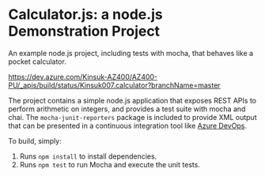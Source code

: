 Calculator.js: a node.js Demonstration Project
==============================================
An example node.js project, including tests with mocha, that behaves like
a pocket calculator.

https://dev.azure.com/Kinsuk-AZ400/AZ400-PU/_apis/build/status/Kinsuk007.calculator?branchName=master

The project contains a simple node.js application that exposes REST APIs
to perform arithmetic on integers, and provides a test suite with mocha
and chai.  The `mocha-junit-reporters` package is included to provide XML
output that can be presented in a continuous integration tool like
[Azure DevOps](https://azure.com/devops).

To build, simply:

1. Runs `npm install` to install dependencies.
2. Runs `npm test` to run Mocha and execute the unit tests.

